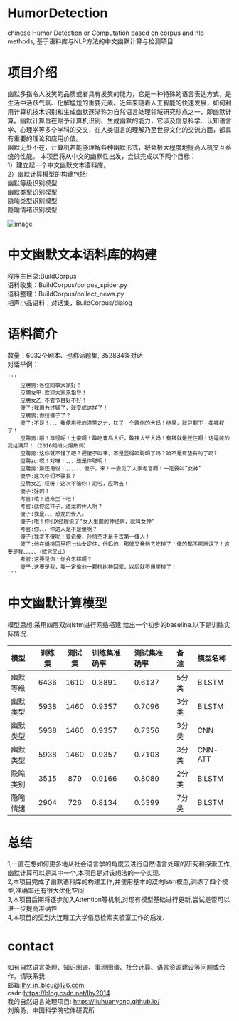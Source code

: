 # HumorDetection
chinese Humor Detection or Computation based on corpus and nlp methods, 基于语料库与NLP方法的中文幽默计算与检测项目

# 项目介绍
幽默多指令人发笑的品质或者具有发笑的能力，它是一种特殊的语言表达方式，是生活中活跃气氛、化解尴尬的重要元素。近年来随着人工智能的快速发展，如何利用计算机技术识别和生成幽默逐渐称为自然语言处理领域研究热点之一，即幽默计算。幽默计算旨在赋予计算机识别、生成幽默的能力，它涉及信息科学、认知语言学、心理学等多个学科的交叉，在人类语言的理解乃至世界文化的交流方面，都具有重要的理论和应用价值。  
幽默无处不在，计算机若能够理解各种幽默形式，将会极大程度地提高人机交互系统的性能。
本项目将从中文的幽默性出发，尝试完成以下两个目标：  
1）建立起一个中文幽默文本语料库。  
2）幽默计算模型的构建包括:  
   幽默等级识别模型  
   幽默类型识别模型  
   隐喻类型识别模型  
   隐喻情绪识别模型  

![image](https://github.com/liuhuanyong/ChineseHumorSentiment/blob/master/image/program_structure.png)

# 中文幽默文本语料库的构建
程序主目录:BuildCorpus  
语料收集：BuildCorpus/corpus_spider.py  
语料整理：BuildCorpus/collect_news.py  
相声小品语料：对话集，BuildCorpus/dialog  
# 语料简介
数量：6032个剧本、也称话题集, 352834条对话  
对话举例：

    '''
        应聘男:各位同事大家好！
        应聘女甲:欢迎大家来指导！
        应聘女乙:不管节目好不好！
        傻子:我用力过猛了，就变成这样了！
        应聘男:你拉裤子了？
        傻子:不是！、、、我使用我的洪荒之力，扶了一个跌倒的大妈！结果，就只剩下一条裤衩了！
        应聘男:哦！难怪呢！土豪啊！敢吃青岛大虾，敢扶大爷大妈！有钱就是任性啊！这逼装的我给满风！（2016网络火爆热词）
        应聘男:这你就不懂了吧？把傻子叫来，不是显得咱聪明了吗？咱不是有垫背的了吗?
        应聘女:哎！对呀！、、、还是你聪明！
        应聘男:那还用说！、、、、、、傻子，来！一会见了人家考官啊！一定要叫“女神”
        傻子:这次你们不骗我？
        应聘女乙:哎呀！这次不骗你！走啦，应聘去！
        傻子:好的！
        考官:哦！进来坐下吧！
        考官:就你这样子，还龙的传人啊？
        傻子:我是、、、恐龙的传人。
        傻子:哦！你们X经理说了“女人里面的神经病，就叫女神”
        考官:你、、、你这人是不是傻啊？
        傻子:我才不傻呢！要说傻，孙悟空才是千古第一傻人！
        傻子:他在蟠桃园里把七仙女定住，他妈的，那傻叉竟然去吃桃了！傻的都不可原谅了！这要是我、、、、、（欲言又止）
        考官:这要是你！你会怎样啊？
        傻子:这要是我，我一定偷他一颗桃树种回家，以后就不用买桃了！
    '''
# 中文幽默计算模型
模型思想:采用四层双向lstm进行网络搭建,给出一个初步的baseline.以下是训练实际情况.

| 模型 | 训练集 | 测试集 |训练集准确率 |测试集准确率 |备注|模型名称|
| :--- | :---: | :---: | :--- |:--- |:--- |:--- |
| 幽默等级 | 6436 | 1610| 0.8891|0.6137|5分类|BiLSTM |
| 幽默类型 | 5938 | 1460| 0.9357|0.7096|3分类|BiLSTM |
| 幽默类型 | 5938 | 1460| 0.9357|0.7356|3分类|CNN |
| 幽默类型 | 5938 | 1460| 0.9357|0.7103|3分类|CNN-ATT |
| 隐喻类别 | 3515 | 879| 0.9166|0.8089|2分类|BiLSTM |
| 隐喻情绪 | 2904 | 726| 0.8134|0.5399|7分类|BiLSTM |


# 总结
1,一直在想如何更多地从社会语言学的角度去进行自然语言处理的研究和探索工作,幽默计算可以是其中一个,本项目是对该想法的一个实现.  
2,本项目完成了幽默语料库的构建工作,并使用基本的双向lstm模型,训练了四个模型,准确率还有很大优化空间  
3,本项目后期将逐步加入Attention等机制,对现有模型基础进行更新,尝试是否可以进一步提高准确性  
4,本项目的受到大连理工大学信息检索实验室工作的启发.  

# contact 
如有自然语言处理、知识图谱、事理图谱、社会计算、语言资源建设等问题或合作，请联系我:  
邮箱:lhy_in_blcu@126.com  
csdn:https://blog.csdn.net/lhy2014  
我的自然语言处理项目: https://liuhuanyong.github.io/  
刘焕勇，中国科学院软件研究所  
